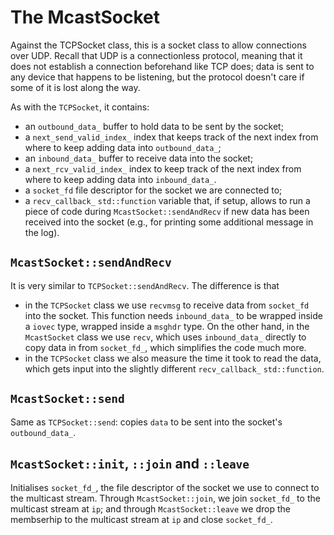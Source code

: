 # The McastSocket
Against the TCPSocket class, this is a socket class to allow connections over UDP. Recall that UDP is a connectionless protocol, meaning that it does not establish a connection beforehand like TCP does; data is sent to any device that happens to be listening, but the protocol doesn't care if some of it is lost along the way. 

As with the `TCPSocket`, it contains:

- an `outbound_data_` buffer to hold data to be sent by the socket;
- a `next_send_valid_index_` index that keeps track of the next index from where to keep adding data into `outbound_data_`;
- an `inbound_data_` buffer to receive data into the socket;
- a `next_rcv_valid_index_` index to keep track of the next index from where to keep adding data into `inbound_data_`.
- a `socket_fd` file descriptor for the socket we are connected to;
- a `recv_callback_` `std::function` variable that, if setup, allows to run a piece of code during `McastSocket::sendAndRecv` if new data has been received into the socket (e.g., for printing some additional message in the log).

## `McastSocket::sendAndRecv`
It is very similar to `TCPSocket::sendAndRecv`. The difference is that 
- in the `TCPSocket` class we use `recvmsg` to receive data from `socket_fd` into the socket. This function needs `inbound_data_` to be wrapped inside a `iovec` type, wrapped inside a `msghdr` type. On the other hand, in the `McastSocket` class we use `recv`, which uses `inbound_data_` directly to copy data in from `socket_fd_`, which simplifies the code much more.
- in the `TCPSocket` class we also measure the time it took to read the data, which gets input into the slightly different `recv_callback_` `std::function`.

## `McastSocket::send`
Same as `TCPSocket::send`: copies `data` to be sent into the socket's `outbound_data_`.

## `McastSocket::init`, `::join` and `::leave`
Initialises `socket_fd_`, the file descriptor of the socket we use to connect to the multicast stream. Through `McastSocket::join`, we join `socket_fd_` to the multicast stream at `ip`; and through `McastSocket::leave` we drop the membserhip to the multicast stream at `ip` and close `socket_fd_`.




